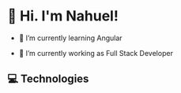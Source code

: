 # :wave: Hi. I'm Nahuel!

- 🌱 I’m currently learning Angular

- 🔭 I’m currently working as Full Stack Developer

## :computer: Technologies
